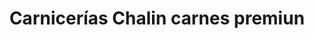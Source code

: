 ---
title: "Carnicerías Chalin carnes premiun"
url: /ciudad-autonoma-de-buenos-aires/carnicerias-chalin-carnes-premiun/
shop: Metzgerei
---